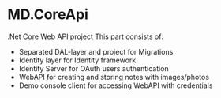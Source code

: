 # MD.CoreApi
.Net Core Web API project
This part consists of:
- Separated DAL-layer and project for Migrations
- Identity layer for Identity framework
- Identity Server for OAuth users authentication 
- WebAPI for creating and storing notes with images/photos
- Demo console client for accessing WebAPI with credentials

